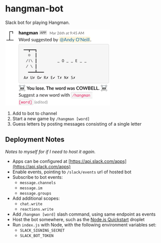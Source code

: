 # hangman-bot

Slack bot for playing Hangman.

![Screenshot](screenshot.png)

1. Add to bot to channel
2. Start a new game by `/hangman [word]`
3. Guess letters by posting messages consisting of a single letter

## Deployment Notes

_Notes to myself for if I need to host it again._

* Apps can be configured at [https://api.slack.com/apps](https://api.slack.com/apps)
* Enable events, pointing to `/slack/events` url of hosted bot
* Subscribe to bot events:
  * `message.channels`
  * `message.im`
  * `message.groups`
* Add additional scopes:
  * `chat.write`
  * `reactions.write`
* Add `/hangman [word]` slash command, using same endpoint as events
* Host the bot somewhere, such as the [Node.js Quickstart](https://cloud.digitalocean.com/marketplace/5df3a5a374ec0f0d4d2c0085?i=0163e6) droplet
* Run `index.js` with Node, with the following environment variables set:
  * `SLACK_SIGNING_SECRET`
  * `SLACK_BOT_TOKEN`
